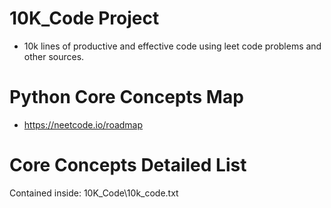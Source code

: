 
# 10K_Code Project
- 10k lines of productive and effective code using leet code problems and other sources.

# Python Core Concepts Map
- https://neetcode.io/roadmap

# Core Concepts Detailed List
Contained inside: 10K_Code\10k_code.txt

